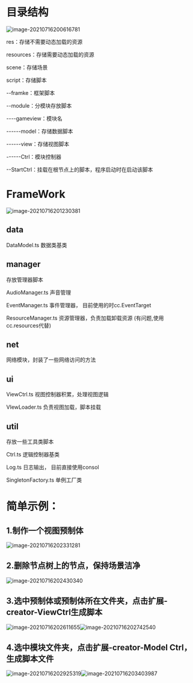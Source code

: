 # 目录结构

![image-20210716200616781](C:\Users\parallel\AppData\Roaming\Typora\typora-user-images\image-20210716200616781.png)

res：存储不需要动态加载的资源

resources：存储需要动态加载的资源

scene：存储场景

script：存储脚本

--framke：框架脚本

--module：分模块存放脚本

----gameview：模块名

------model：存储数据脚本

------view：存储视图脚本

------Ctrl：模块控制器

--StartCtrl：挂载在根节点上的脚本，程序启动时在启动该脚本

# FrameWork

![image-20210716201230381](C:\Users\parallel\AppData\Roaming\Typora\typora-user-images\image-20210716201230381.png)

## data

DataModel.ts 数据类基类

## manager

存放管理器脚本

AudioManager.ts 声音管理

EventManager.ts 事件管理器， 目前使用的时cc.EventTarget

ResourceManager.ts 资源管理器，负责加载卸载资源 (有问题,使用cc.resources代替)

## net

网络模块，封装了一些网络访问的方法

## ui

ViewCtrl.ts 视图控制器积累，处理视图逻辑

VIewLoader.ts 负责视图加载，脚本挂载

## util

存放一些工具类脚本

Ctrl.ts 逻辑控制器基类

Log.ts 日志输出， 目前直接使用consol

SingletonFactory.ts 单例工厂类



# 简单示例：

## 1.制作一个视图预制体

![image-20210716202331281](C:\Users\parallel\AppData\Roaming\Typora\typora-user-images\image-20210716202331281.png)

## 2.删除节点树上的节点，保持场景洁净

![image-20210716202430340](C:\Users\parallel\AppData\Roaming\Typora\typora-user-images\image-20210716202430340.png)

## 3.选中预制体或预制体所在文件夹，点击扩展-creator-ViewCtrl生成脚本

![image-20210716202611655](C:\Users\parallel\AppData\Roaming\Typora\typora-user-images\image-20210716202611655.png)![image-20210716202742540](C:\Users\parallel\AppData\Roaming\Typora\typora-user-images\image-20210716202742540.png)

## 4.选中模块文件夹，点击扩展-creator-Model    Ctrl，生成脚本文件

![image-20210716202925319](C:\Users\parallel\AppData\Roaming\Typora\typora-user-images\image-20210716202925319.png)![image-20210716203403987](C:\Users\parallel\AppData\Roaming\Typora\typora-user-images\image-20210716203403987.png)

